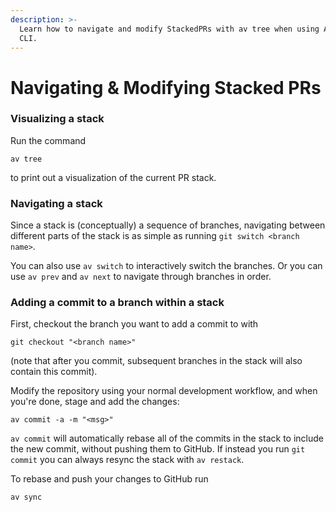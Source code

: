 ```yaml
---
description: >-
  Learn how to navigate and modify StackedPRs with av tree when using Aviator's
  CLI.
---
```


# Navigating & Modifying Stacked PRs

### Visualizing a stack

Run the command

```
av tree
```

to print out a visualization of the current PR stack.

### Navigating a stack

Since a stack is (conceptually) a sequence of branches, navigating between different parts of the stack is as simple as running `git switch <branch name>`.

You can also use `av switch` to interactively switch the branches. Or you can use `av prev` and `av next` to navigate through branches in order.

### Adding a commit to a branch within a stack

First, checkout the branch you want to add a commit to with

```
git checkout "<branch name>"
```

(note that after you commit, subsequent branches in the stack will also contain this commit).

Modify the repository using your normal development workflow, and when you're done, stage and add the changes:

```
av commit -a -m "<msg>"
```

`av commit` will automatically rebase all of the commits in the stack to include the new commit, without pushing them to GitHub. If instead you run `git commit` you can always resync the stack with `av restack`.

To rebase and push your changes to GitHub run

```
av sync
```

